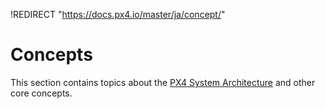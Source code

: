!REDIRECT "https://docs.px4.io/master/ja/concept/"

# Concepts

This section contains topics about the [PX4 System Architecture](../concept/architecture.md) and other core concepts.